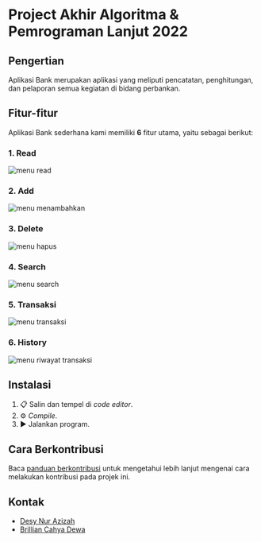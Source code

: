 # Project Akhir Algoritma & Pemrograman Lanjut 2022

## Pengertian 
Aplikasi Bank merupakan aplikasi yang meliputi pencatatan, penghitungan, dan pelaporan semua kegiatan di bidang perbankan.

## Fitur-fitur
Aplikasi Bank sederhana kami memiliki **6** fitur utama, yaitu sebagai berikut:

### 1. Read
![menu read](https://res.cloudinary.com/desyna/image/upload/v1653317802/project_alpro_lanjut/tampilkan_data_t3neio.jpg)
### 2. Add
![menu menambahkan](https://res.cloudinary.com/desyna/image/upload/v1653317803/project_alpro_lanjut/menambahkan_data_ru8jwz.jpg)
### 3. Delete
![menu hapus](https://res.cloudinary.com/desyna/image/upload/v1653317804/project_alpro_lanjut/menghapus_data_grnigy.jpg)
### 4. Search
![menu search](https://res.cloudinary.com/desyna/image/upload/v1653317804/project_alpro_lanjut/search_czofqp.jpg)
### 5. Transaksi
![menu transaksi](https://res.cloudinary.com/desyna/image/upload/v1653317802/project_alpro_lanjut/transaksi_scdwph.jpg)
### 6. History
![menu riwayat transaksi]()

## Instalasi

1. 📋 Salin dan tempel di _code editor_.
2. ⚙ _Compile_.
3. ▶ Jalankan program.

## Cara Berkontribusi

Baca [panduan berkontribusi](CONTRIBUTING.md) untuk mengetahui lebih lanjut mengenai cara melakukan kontribusi pada projek ini.

## Kontak

- [Desy Nur Azizah](mailto:123210083@gmail.com)
- [Brillian Cahya Dewa](mailto:123210065@gmail.com)
